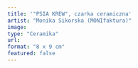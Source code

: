 ```yaml
---
title: '"PSIA KREW", czarka ceramiczna'
artist: "Monika Sikorska (MONIfaktura)"
image:
type: "Ceramika"
url:
format: "8 x 9 cm"
featured: false
---
```

